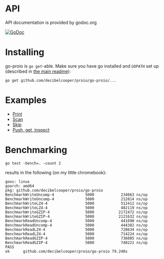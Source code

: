 # API
API documentation is provided by godoc.org

[![GoDoc](https://godoc.org/github.com/decibelcooper/proio/go-proio?status.svg)](https://godoc.org/github.com/decibelcooper/proio/go-proio)

# Installing
go-proio is `go get`-able.  Make sure you have go installed and `GOPATH` set up (described in [the main readme](../README.md)):
```shell
go get github.com/decibelcooper/proio/go-proio/...
```

# Examples
* [Print](example_print_test.go)
* [Scan](example_scan_test.go)
* [Skip](example_skip_test.go)
* [Push, get, inspect](example_pushGetInspect_test.go)

# Benchmarking
```shell
go test -bench=. -count 2
```
results in the following (on my little chromebook):
```
goos: linux
goarch: amd64
pkg: github.com/decibelcooper/proio/go-proio
BenchmarkWriteUncomp-4              5000            234663 ns/op
BenchmarkWriteUncomp-4              5000            212814 ns/op
BenchmarkWriteLZ4-4                 5000            512412 ns/op
BenchmarkWriteLZ4-4                 5000            482119 ns/op
BenchmarkWriteGZIP-4                5000           2172472 ns/op
BenchmarkWriteGZIP-4                5000           2121632 ns/op
BenchmarkReadUncomp-4               5000            441690 ns/op
BenchmarkReadUncomp-4               5000            444382 ns/op
BenchmarkReadLZ4-4                  5000            728634 ns/op
BenchmarkReadLZ4-4                  5000            714224 ns/op
BenchmarkReadGZIP-4                 5000            736085 ns/op
BenchmarkReadGZIP-4                 5000            740221 ns/op
PASS
ok      github.com/decibelcooper/proio/go-proio 79.248s
```
